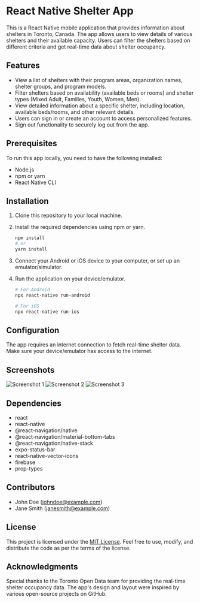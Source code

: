 # React Native Shelter App

This is a React Native mobile application that provides information about shelters in Toronto, Canada. The app allows users to view details of various shelters and their available capacity. Users can filter the shelters based on different criteria and get real-time data about shelter occupancy.

## Features

- View a list of shelters with their program areas, organization names, shelter groups, and program models.
- Filter shelters based on availability (available beds or rooms) and shelter types (Mixed Adult, Families, Youth, Women, Men).
- View detailed information about a specific shelter, including location, available beds/rooms, and other relevant details.
- Users can sign in or create an account to access personalized features.
- Sign out functionality to securely log out from the app.

## Prerequisites

To run this app locally, you need to have the following installed:

- Node.js
- npm or yarn
- React Native CLI

## Installation

1. Clone this repository to your local machine.

2. Install the required dependencies using npm or yarn.

   ```bash
   npm install
   # or
   yarn install
   ```

3. Connect your Android or iOS device to your computer, or set up an emulator/simulator.

4. Run the application on your device/emulator.

   ```bash
   # For Android
   npx react-native run-android

   # For iOS
   npx react-native run-ios
   ```

## Configuration

The app requires an internet connection to fetch real-time shelter data. Make sure your device/emulator has access to the internet.

## Screenshots

![Screenshot 1](/screenshots/screenshot1.png)
![Screenshot 2](/screenshots/screenshot2.png)
![Screenshot 3](/screenshots/screenshot3.png)

## Dependencies

- react
- react-native
- @react-navigation/native
- @react-navigation/material-bottom-tabs
- @react-navigation/native-stack
- expo-status-bar
- react-native-vector-icons
- firebase
- prop-types

## Contributors

- John Doe (johndoe@example.com)
- Jane Smith (janesmith@example.com)

## License

This project is licensed under the [MIT License](LICENSE). Feel free to use, modify, and distribute the code as per the terms of the license.

## Acknowledgments

Special thanks to the Toronto Open Data team for providing the real-time shelter occupancy data. The app's design and layout were inspired by various open-source projects on GitHub.
